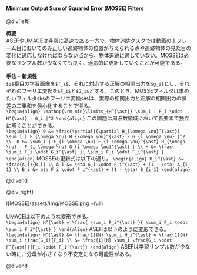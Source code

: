 #### Minimum Output Sum of Squared Error (MOSSE) Filters

@div[left]

__概要__<br>
ASEFやUMACEは非常に高速である一方で、物体追跡タスクでは動画の１フレーム目においてのみ正しい追跡物体の位置が与えられる点や追跡物体の見た目の変化に適応しなければならない点から、物体追跡に適していない。MOSSEは必要なサンプル数が少なくても良く、適応的に更新していくことが可能である。<br>
<br>
__手法・新規性__<br>
`$i$`番目の学習画像を`$f_i$`、それに対応する正解の相関出力を`$g_i$`とし、それぞれのフーリエ変換を`$F_i$`と`$G_i$`とする。このとき、MOSSEフィルタは求めたいフィルタ`$h$`のフーリエ変換`$H$`は、実際の相関出力と正解の相関出力の誤差の二乗和を最小化することで得る。<br>
`\begin{align} \mathop{\rm min}\limits_{H^{\ast}} \sum_i | F_i \odot H^{\ast} - G_i |^2 \end{align}`
この問題は周波数領域において各要素で独立に解くことができる。<br>
`\begin{align} 0 &= \frac{\partial}{\partial H_{\omega \nu}^{\ast}} \sum_i | F_{\omega \nu} H_{\omega \nu}^{\ast} - G_{i \omega \nu} |^2 \\  0 &= \sum_i | F_{i \omega \nu} F_{i \omega \nu}^{\ast} H_{\omega \nu} - F_{i \omega \nu} G_{i \omega \nu}^{\ast} | \\ H &= \frac{ \sum_i F_i \odot G_i^{\ast} }{ \sum_i F_i \odot F_i^{\ast} } \end{align}`
MOSSEの更新式は以下の通り。
`\begin{align} H_i^{\ast} &= \frac{A_i}{B_i} \\ A_i &= \eta G_i \odot F_i^{\ast} + (1 - \eta) A_{i-1} \\ B_i &= eta F_i \odot F_i^{\ast} + (1 - \eta) B_{i-1} \end{align}`

@divend

@div[right]

![MOSSE](assets/img/MOSSE.png =full)<br>
<br>
UMACEは以下のような変形できる。<br>
`\begin{align} H^{\ast} = \frac{ \sum_i F_i^{\ast} }{ \sum_i F_i \odot \sum_i F_i^{\ast} } \end{align}`
ASEFは以下のように変形できる。<br>
`\begin{align} H^{\ast} &= \frac{1}{N} \sum_i H_i^{\ast} = \frac{1}{N} \sum_i \frac{G_i}{F_i} \\ &= \frac{1}{N} \sum_i \frac{G_i \odot F^{\ast}}{F_i \odot F_i^{\ast}} \end{align}`
ASEFは学習サンプル数が少ない時に、分母が小さくなり不安定になる可能性がある。

@divend

